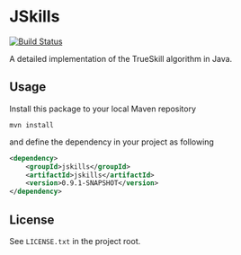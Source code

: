 JSkills
=======
[![Build Status](https://travis-ci.org/nsp/JSkills.svg?branch=master)](https://travis-ci.org/nsp/JSkills)

A detailed implementation of the TrueSkill algorithm in Java.

Usage
-----

Install this package to your local Maven repository

    mvn install

and define the dependency in your project as following

```XML
<dependency>
    <groupId>jskills</groupId>
    <artifactId>jskills</artifactId>
    <version>0.9.1-SNAPSHOT</version>
</dependency>
```

License
-------

See `LICENSE.txt` in the project root.
